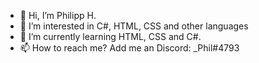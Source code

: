 - 👋 Hi, I’m Philipp H.
- 👀 I’m interested in C#, HTML, CSS and other languages 
- 🌱 I’m currently learning HTML, CSS and C#. 
- 📫 How to reach me? Add me an Discord: _Phil#4793

<!---
PhilXi/PhilXi is a ✨ special ✨ repository because its `README.md` (this file) appears on your GitHub profile.
You can click the Preview link to take a look at your changes.
--->
